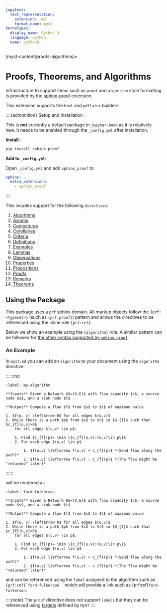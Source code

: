 ```yaml
---
jupytext:
  text_representation:
    extension: .md
    format_name: myst
kernelspec:
  display_name: Python 3
  language: python
  name: python3
---
```


(myst-content/proofs-algorithms)=
# Proofs, Theorems, and Algorithms

Infrastructure to support items such as `proof` and `algorithm` style formatting is provided by the [sphinx-proof](https://github.com/executablebooks/sphinx-proof) extension.

This extension supports the `html` and `pdflatex` builders.

::::{admonition} Setup and Installation

This is **not** currently a default package in `jupyter-book` as
it is relatively new. It needs to be enabled through the `_config.yml` after installation.

**Install:**

```bash
pip install sphinx-proof
```

**Add to `_config.yml`:**

Open `_config.yml` and add `sphinx_proof` to:

```yaml
sphinx:
  extra_extensions:
    - sphinx_proof
```
::::

This incudes support for the following `directives`:

1. [Algorithms](https://sphinx-proof.readthedocs.io/en/latest/syntax.html#algorithms)
2. [Axioms](https://sphinx-proof.readthedocs.io/en/latest/syntax.html#axioms)
3. [Conjectures](https://sphinx-proof.readthedocs.io/en/latest/syntax.html#conjectures)
4. [Corollaries](https://sphinx-proof.readthedocs.io/en/latest/syntax.html#corollaries)
5. [Criteria](https://sphinx-proof.readthedocs.io/en/latest/syntax.html#criteria)
6. [Definitions](https://sphinx-proof.readthedocs.io/en/latest/syntax.html#definitions)
7. [Examples](https://sphinx-proof.readthedocs.io/en/latest/syntax.html#examples)
8. [Lemmas](https://sphinx-proof.readthedocs.io/en/latest/syntax.html#lemmas)
9. [Observations](https://sphinx-proof.readthedocs.io/en/latest/syntax.html#observations)
10. [Properties](https://sphinx-proof.readthedocs.io/en/latest/syntax.html#properties)
11. [Propositions](https://sphinx-proof.readthedocs.io/en/latest/syntax.html#propositions)
12. [Proofs](https://sphinx-proof.readthedocs.io/en/latest/syntax.html#proofs)
13. [Remarks](https://sphinx-proof.readthedocs.io/en/latest/syntax.html#remarks)
14. [Theorems](https://sphinx-proof.readthedocs.io/en/latest/syntax.html#theorems)

## Using the Package

This package uses a `prf` sphinx domain. All markup objects follow the `{prf:<typeset>}` (such as `{prf:proof}`) pattern and allows the directives
to be referenced using the inline role `{prf:ref}`.

Below we show an example using the `{algorithm}` role.
A similar pattern can be followed for [the other syntax supported by `sphinx-proof`](https://sphinx-proof.readthedocs.io/en/latest/syntax.html).

### An Example

In `myst:md` you can add an `algorithm` to your document using
the `algorithm` directive:

::::::md
```{prf:algorithm} Ford–Fulkerson
:label: my-algorithm

**Inputs** Given a Network $G=(V,E)$ with flow capacity $c$, a source node $s$, and a sink node $t$

**Output** Compute a flow $f$ from $s$ to $t$ of maximum value

1. $f(u, v) \leftarrow 0$ for all edges $(u,v)$
2. While there is a path $p$ from $s$ to $t$ in $G_{f}$ such that $c_{f}(u,v)>0$
	for all edges $(u,v) \in p$:

	1. Find $c_{f}(p)= \min \{c_{f}(u,v):(u,v)\in p\}$
	2. For each edge $(u,v) \in p$

		1. $f(u,v) \leftarrow f(u,v) + c_{f}(p)$ *(Send flow along the path)*
		2. $f(u,v) \leftarrow f(u,v) - c_{f}(p)$ *(The flow might be "returned" later)*
```
::::::

will be rendered as

```{prf:algorithm} Ford–Fulkerson
:label: ford-fulkerson

**Inputs** Given a Network $G=(V,E)$ with flow capacity $c$, a source node $s$, and a sink node $t$

**Output** Compute a flow $f$ from $s$ to $t$ of maximum value

1. $f(u, v) \leftarrow 0$ for all edges $(u,v)$
2. While there is a path $p$ from $s$ to $t$ in $G_{f}$ such that $c_{f}(u,v)>0$
	for all edges $(u,v) \in p$:

	1. Find $c_{f}(p)= \min \{c_{f}(u,v):(u,v)\in p\}$
	2. For each edge $(u,v) \in p$

		1. $f(u,v) \leftarrow f(u,v) + c_{f}(p)$ *(Send flow along the path)*
		2. $f(u,v) \leftarrow f(u,v) - c_{f}(p)$ *(The flow might be "returned" later)*
```

and can be referenced using the `label` assigned to the algorithm such as ```{prf:ref}`ford-fulkerson` ``` which will provide a link such as {prf:ref}`ford-fulkerson`.

::::{note}
The `proof` directive does not support `labels` but they can
be referenced using [targets](https://myst-parser.readthedocs.io/en/latest/using/syntax.html#targets-and-cross-referencing) defined
by `MyST`
::::
